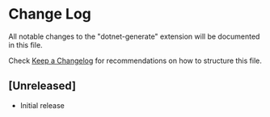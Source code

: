 # Change Log

All notable changes to the "dotnet-generate" extension will be documented in this file.

Check [Keep a Changelog](http://keepachangelog.com/) for recommendations on how to structure this file.

## [Unreleased]

- Initial release